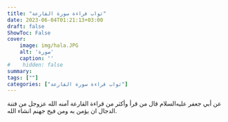 ```yaml
---
title: "ثواب قراءة سورة القارعة"
date: 2023-06-04T01:21:13+03:00
draft: false
ShowToc: False
cover:
    image: img/hala.JPG
    alt: 'صورة'
    caption: ''
#    hidden: false
summary: 
tags: [""]
categories: ["ثواب قراءة سورة القارعة"]
---
```

عن أبي جعفر عليه‌السلام قال من قرأ وأكثر من قراءة القارعة آمنه الله عزوجل
من فتنة الدجال ان يؤمن به ومن فيح جهنم انشاء الله.

